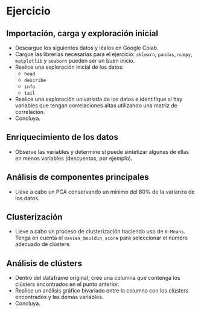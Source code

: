 # Ejercicio

## Importación, carga y exploración inicial

- Descargue los siguientes datos y léalos en Google Colab.
- Cargue las librerías necesarias para el ejercicio: `sklearn`, `pandas`, `numpy`, `matplotlib` y `seaborn` pueden ser un buen inicio.
- Realice una exploración inicial de los datos:
  - `head`
  - `describe`
  - `info`
  - `tail`
- Realice una exploración univariada de los datos e identifique si hay variables que tengan correlaciones altas utilizando una matriz de correlación.
- Concluya.

## Enriquecimiento de los datos

- Observe las variables y determine si puede sintetizar algunas de ellas en menos variables (descuentos, por ejemplo).

## Análisis de componentes principales

- Lleve a cabo un PCA conservando un mínimo del 80% de la varianza de los datos.

## Clusterización

- Lleve a cabo un proceso de clusterización haciendo uso de `K-Means`. Tenga en cuenta el `davies_bouldin_score` para seleccionar el número adecuado de clústers.

## Análisis de clústers

- Dentro del dataframe original, cree una columna que contenga los clústers encontrados en el punto anterior.
- Realice un análisis gráfico bivariado entre la columna con los clústers encontrados y las demás variables.
- Concluya.
